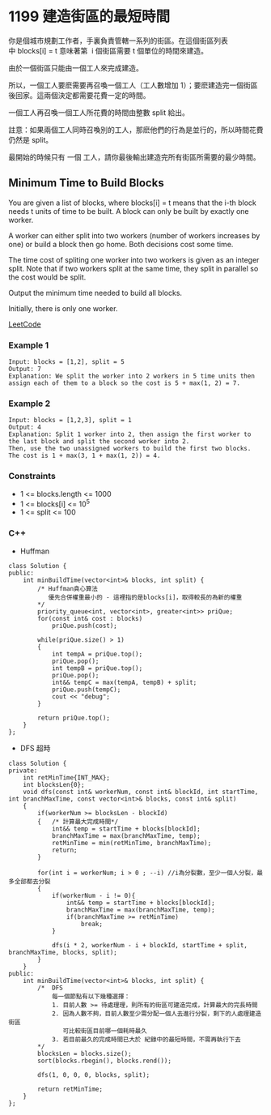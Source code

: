 # 1199 建造街區的最短時間

你是個城市規劃工作者，手裏負責管轄一系列的街區。在這個街區列表中 blocks[i] = t 意味著第  i 個街區需要 t 個單位的時間來建造。

由於一個街區只能由一個工人來完成建造。

所以，一個工人要麽需要再召喚一個工人（工人數增加 1）；要麽建造完一個街區後回家。這兩個決定都需要花費一定的時間。

一個工人再召喚一個工人所花費的時間由整數 split 給出。

註意：如果兩個工人同時召喚別的工人，那麽他們的行為是並行的，所以時間花費仍然是 split。

最開始的時候只有 一個 工人，請你最後輸出建造完所有街區所需要的最少時間。

## Minimum Time to Build Blocks

You are given a list of blocks, where blocks[i] = t means that the i-th block needs t units of time to be built. A block can only be built by exactly one worker.

A worker can either split into two workers (number of workers increases by one) or build a block then go home. Both decisions cost some time.

The time cost of spliting one worker into two workers is given as an integer split. Note that if two workers split at the same time, they split in parallel so the cost would be split.

Output the minimum time needed to build all blocks.

Initially, there is only one worker.

[LeetCode](https://leetcode-cn.com/problems/minimum-time-to-build-blocks/)

### Example 1

```
Input: blocks = [1,2], split = 5
Output: 7
Explanation: We split the worker into 2 workers in 5 time units then assign each of them to a block so the cost is 5 + max(1, 2) = 7.
```

### Example 2

```
Input: blocks = [1,2,3], split = 1
Output: 4
Explanation: Split 1 worker into 2, then assign the first worker to the last block and split the second worker into 2.
Then, use the two unassigned workers to build the first two blocks.
The cost is 1 + max(3, 1 + max(1, 2)) = 4.
```

### Constraints

* 1 <= blocks.length <= 1000
* 1 <= blocks[i] <= 10<sup>5</sup>
* 1 <= split <= 100

### C++ 

* Huffman

```
class Solution {
public:
    int minBuildTime(vector<int>& blocks, int split) {
        /* Huffman貪心算法
           優先合併權重最小的 - 這裡指的是blocks[i]，取得較長的為新的權重           
        */
        priority_queue<int, vector<int>, greater<int>> priQue;
        for(const int& cost : blocks)
            priQue.push(cost);
        
        while(priQue.size() > 1)
        {
            int tempA = priQue.top();
            priQue.pop();
            int tempB = priQue.top();
            priQue.pop();
            int&& tempC = max(tempA, tempB) + split;
            priQue.push(tempC);
            cout << "debug";
        }

        return priQue.top();
    }
};
```

* DFS 超時

```
class Solution {
private:
    int retMinTime{INT_MAX};
    int blocksLen{0};
    void dfs(const int& workerNum, const int& blockId, int startTime, int branchMaxTime, const vector<int>& blocks, const int& split)
    {
        if(workerNum >= blocksLen - blockId)
        {   /* 計算最大完成時間*/
            int&& temp = startTime + blocks[blockId];
            branchMaxTime = max(branchMaxTime, temp);
            retMinTime = min(retMinTime, branchMaxTime);
            return;
        }

        for(int i = workerNum; i > 0 ; --i) //i為分裂數，至少一個人分裂，最多全部都去分裂
        {
            if(workerNum - i != 0){
                int&& temp = startTime + blocks[blockId];
                branchMaxTime = max(branchMaxTime, temp);
                if(branchMaxTime >= retMinTime)
                    break;
            }
            
            dfs(i * 2, workerNum - i + blockId, startTime + split, branchMaxTime, blocks, split);
        }
    }
public:
    int minBuildTime(vector<int>& blocks, int split) {
        /*  DFS
            每一個節點有以下幾種選擇：
            1. 目前人數 >= 待處理理，則所有的街區可建造完成，計算最大的完長時間
            2. 因為人數不夠，目前人數至少需分配一個人去進行分裂，剩下的人處理建造街區
               可比較街區目前哪一個耗時最久
            3. 若目前最久的完成時間已大於 紀錄中的最短時間，不需再執行下去
        */
        blocksLen = blocks.size();
        sort(blocks.rbegin(), blocks.rend());

        dfs(1, 0, 0, 0, blocks, split);

        return retMinTime;
    }
};
```
